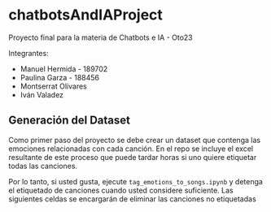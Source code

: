 # chatbotsAndIAProject
Proyecto final para la materia de Chatbots e IA - Oto23

Integrantes:
* Manuel Hermida - 189702
* Paulina Garza - 188456
* Montserrat Olivares
* Iván Valadez

## Generación del Dataset

Como primer paso del proyecto se debe crear un dataset que contenga las emociones relacionadas con cada canción. En el repo se incluye el excel resultante de este proceso que puede tardar horas si uno quiere etiquetar todas las canciones.

Por lo tanto, si usted gusta, ejecute `tag_emotions_to_songs.ipynb` y detenga el etiquetado de canciones cuando usted considere suficiente. Las siguientes celdas se encargarán de eliminar las canciones no etiquetadas

